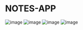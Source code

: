 # NOTES-APP
![image](https://user-images.githubusercontent.com/62868878/100964530-e1fb5c00-354e-11eb-85ca-377b92076f55.png)
![image](https://user-images.githubusercontent.com/62868878/100964542-e9226a00-354e-11eb-8a3e-42782313e8c4.png)
![image](https://user-images.githubusercontent.com/62868878/100964553-ee7fb480-354e-11eb-9794-b7bf695e328a.png)
![image](https://user-images.githubusercontent.com/62868878/100964569-f4759580-354e-11eb-822a-f66b5469e5f7.png)
